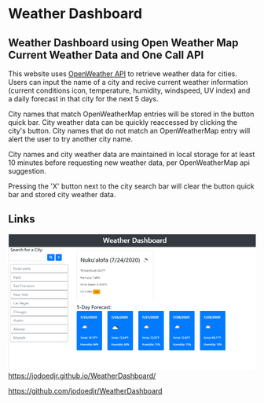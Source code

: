# Weather Dashboard 

## Weather Dashboard using Open Weather Map Current Weather Data and One Call API

This website uses [OpenWeather API](https://openweathermap.org/api) to retrieve weather data for cities.
Users can input the name of a city and recive current weather information (current conditions icon, temperature, humidity, windspeed, UV index) and a daily forecast in that city for the next 5 days.

City names that match OpenWeatherMap entries will be stored in the button quick bar. City weather data can be quickly reaccessed by clicking the city's button.
City names that do not match an OpenWeatherMap entry will alert the user to try another city name.

City names and city weather data are maintained in local storage for at least 10 minutes before requesting new weather data, per OpenWeatherMap api suggestion.

Pressing the 'X' button next to the city search bar will clear the button quick bar and stored city weather data. 



## Links

![weather dashboard](Assets\websiteCapture.PNG)
https://jodoedjr.github.io/WeatherDashboard/

https://github.com/jodoedjr/WeatherDashboard
